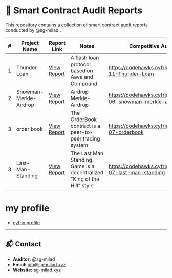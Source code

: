 # 🧾 Smart Contract Audit Reports

This repository contains a collection of smart contract audit reports conducted by @sg-milad .

| #   | Project Name           | Report Link                                                                     | Notes                                                                  | Competitive Audits                                           | Severity               |
| --- | ---------------------- | ------------------------------------------------------------------------------- | ---------------------------------------------------------------------- | ------------------------------------------------------------ | ---------------------- |
| 1   | Thunder-Loan           | [View Report](./Reports/Thunder-Loan/audit.md)                                  | A flash loan protocol based on Aave and Compound.                      | https://codehawks.cyfrin.io/c/2023-11-Thunder-Loan           | 🔴 1 High              |
| 2   | Snowman-Merkle-Airdrop | [View Report](./Reports/Snowman-Merkle-Airdrop/milad-Snowman-Merkle-Airdrop.md) | Airdrop Merkle-Airdrop                                                 | https://codehawks.cyfrin.io/c/2025-06-snowman-merkle-airdrop | 🔴 1 High              |
| 3   | order book             | [View Report](./Reports/order-book/milad-OrderBook.md)                          | The OrderBook contract is a peer-to-peer trading system                | https://codehawks.cyfrin.io/c/2025-07-orderbook              | 🟢 1 Low               |
| 3   | Last-Man-Standing      | [View Report](./Reports/Last-Man-Standing/milad-Last-Man-Standing.md)           | The Last Man Standing Game is a decentralized "King of the Hill" style | https://codehawks.cyfrin.io/c/2025-07-last-man-standing      | 🟡 2 Medium & 🟢 1 Low |

# my profile

- [cyfrin profile](https://profiles.cyfrin.io/u/sg_milad)

---

## 📬 Contact

- **Auditor:** @sg-milad
- **Email:** job@sg-milad.xyz
- **Website:** [sg-milad.xyz](https://sg-milad.xyz/)
